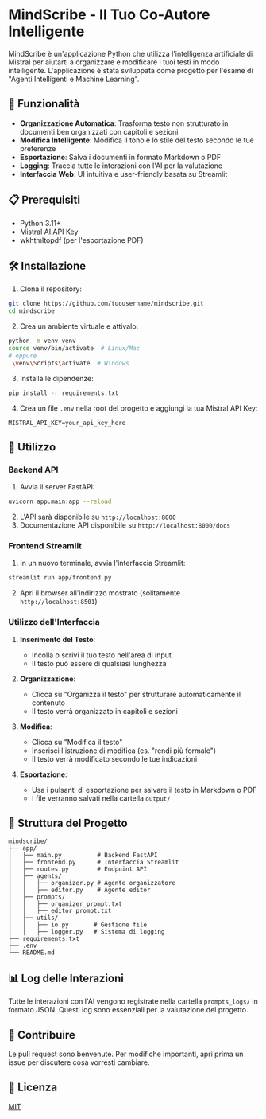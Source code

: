 # MindScribe - Il Tuo Co-Autore Intelligente

MindScribe è un'applicazione Python che utilizza l'intelligenza artificiale di Mistral per aiutarti a organizzare e modificare i tuoi testi in modo intelligente. L'applicazione è stata sviluppata come progetto per l'esame di "Agenti Intelligenti e Machine Learning".

## 🚀 Funzionalità

- **Organizzazione Automatica**: Trasforma testo non strutturato in documenti ben organizzati con capitoli e sezioni
- **Modifica Intelligente**: Modifica il tono e lo stile del testo secondo le tue preferenze
- **Esportazione**: Salva i documenti in formato Markdown o PDF
- **Logging**: Traccia tutte le interazioni con l'AI per la valutazione
- **Interfaccia Web**: UI intuitiva e user-friendly basata su Streamlit

## 📋 Prerequisiti

- Python 3.11+
- Mistral AI API Key
- wkhtmltopdf (per l'esportazione PDF)

## 🛠️ Installazione

1. Clona il repository:
```bash
git clone https://github.com/tuousername/mindscribe.git
cd mindscribe
```

2. Crea un ambiente virtuale e attivalo:
```bash
python -m venv venv
source venv/bin/activate  # Linux/Mac
# oppure
.\venv\Scripts\activate  # Windows
```

3. Installa le dipendenze:
```bash
pip install -r requirements.txt
```

4. Crea un file `.env` nella root del progetto e aggiungi la tua Mistral API Key:
```
MISTRAL_API_KEY=your_api_key_here
```

## 🚀 Utilizzo

### Backend API

1. Avvia il server FastAPI:
```bash
uvicorn app.main:app --reload
```

2. L'API sarà disponibile su `http://localhost:8000`
3. Documentazione API disponibile su `http://localhost:8000/docs`

### Frontend Streamlit

1. In un nuovo terminale, avvia l'interfaccia Streamlit:
```bash
streamlit run app/frontend.py
```

2. Apri il browser all'indirizzo mostrato (solitamente `http://localhost:8501`)

### Utilizzo dell'Interfaccia

1. **Inserimento del Testo**:
   - Incolla o scrivi il tuo testo nell'area di input
   - Il testo può essere di qualsiasi lunghezza

2. **Organizzazione**:
   - Clicca su "Organizza il testo" per strutturare automaticamente il contenuto
   - Il testo verrà organizzato in capitoli e sezioni

3. **Modifica**:
   - Clicca su "Modifica il testo"
   - Inserisci l'istruzione di modifica (es. "rendi più formale")
   - Il testo verrà modificato secondo le tue indicazioni

4. **Esportazione**:
   - Usa i pulsanti di esportazione per salvare il testo in Markdown o PDF
   - I file verranno salvati nella cartella `output/`

## 📁 Struttura del Progetto

```
mindscribe/
├── app/
│   ├── main.py          # Backend FastAPI
│   ├── frontend.py      # Interfaccia Streamlit
│   ├── routes.py        # Endpoint API
│   ├── agents/
│   │   ├── organizer.py # Agente organizzatore
│   │   ├── editor.py    # Agente editor
│   ├── prompts/
│   │   ├── organizer_prompt.txt
│   │   ├── editor_prompt.txt
│   ├── utils/
│   │   ├── io.py       # Gestione file
│   │   ├── logger.py   # Sistema di logging
├── requirements.txt
├── .env
└── README.md
```

## 📊 Log delle Interazioni

Tutte le interazioni con l'AI vengono registrate nella cartella `prompts_logs/` in formato JSON. Questi log sono essenziali per la valutazione del progetto.

## 🤝 Contribuire

Le pull request sono benvenute. Per modifiche importanti, apri prima un issue per discutere cosa vorresti cambiare.

## 📄 Licenza

[MIT](https://choosealicense.com/licenses/mit/)
